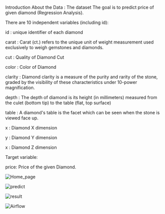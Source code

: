 Introduction About the Data : The dataset The goal is to predict price of given diamond (Regression Analysis).

There are 10 independent variables (including id):

id : unique identifier of each diamond

carat : Carat (ct.) refers to the unique unit of weight measurement used exclusively to weigh gemstones and diamonds.

cut : Quality of Diamond Cut

color : Color of Diamond

clarity : Diamond clarity is a measure of the purity and rarity of the stone, graded by the visibility of these characteristics under 10-power magnification.

depth : The depth of diamond is its height (in millimeters) measured from the culet (bottom tip) to the table (flat, top surface)

table : A diamond's table is the facet which can be seen when the stone is viewed face up.

x : Diamond X dimension

y : Diamond Y dimension

x : Diamond Z dimension

Target variable:

price: Price of the given Diamond.

![Home_page](https://github.com/msaiprathyush/diamondpriceprediction/assets/122264714/5b8e8d14-06a2-4be9-a989-2e754205891e)


![predict](https://github.com/msaiprathyush/diamondpriceprediction/assets/122264714/70198c9c-bc7d-4ef3-8a8e-79ed07b6754b)

![result](https://github.com/msaiprathyush/diamondpriceprediction/assets/122264714/07821843-fadf-426f-93a7-5611bd90bdac)

![Airflow](https://github.com/msaiprathyush/diamondpriceprediction/assets/122264714/1d7b497d-bb08-4bac-b6fc-53c249b28e76)



